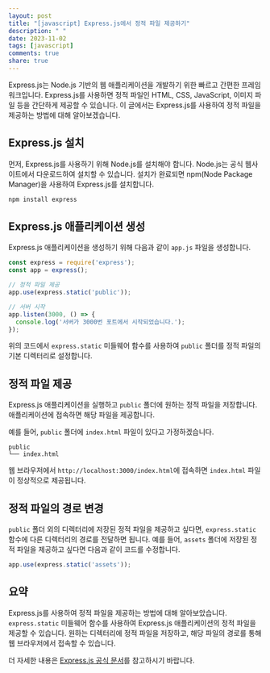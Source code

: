 ```yaml
---
layout: post
title: "[javascript] Express.js에서 정적 파일 제공하기"
description: " "
date: 2023-11-02
tags: [javascript]
comments: true
share: true
---
```


Express.js는 Node.js 기반의 웹 애플리케이션을 개발하기 위한 빠르고 간편한 프레임워크입니다. Express.js를 사용하면 정적 파일인 HTML, CSS, JavaScript, 이미지 파일 등을 간단하게 제공할 수 있습니다. 이 글에서는 Express.js를 사용하여 정적 파일을 제공하는 방법에 대해 알아보겠습니다.

## Express.js 설치

먼저, Express.js를 사용하기 위해 Node.js를 설치해야 합니다. Node.js는 공식 웹사이트에서 다운로드하여 설치할 수 있습니다. 설치가 완료되면 npm(Node Package Manager)을 사용하여 Express.js를 설치합니다.

```javascript
npm install express
```

## Express.js 애플리케이션 생성

Express.js 애플리케이션을 생성하기 위해 다음과 같이 `app.js` 파일을 생성합니다.

```javascript
const express = require('express');
const app = express();

// 정적 파일 제공
app.use(express.static('public'));

// 서버 시작
app.listen(3000, () => {
  console.log('서버가 3000번 포트에서 시작되었습니다.');
});
```

위의 코드에서 `express.static` 미들웨어 함수를 사용하여 `public` 폴더를 정적 파일의 기본 디렉터리로 설정합니다.

## 정적 파일 제공

Express.js 애플리케이션을 실행하고 `public` 폴더에 원하는 정적 파일을 저장합니다. 애플리케이션에 접속하면 해당 파일을 제공합니다.

예를 들어, `public` 폴더에 `index.html` 파일이 있다고 가정하겠습니다.

```
public
└── index.html
```

웹 브라우저에서 `http://localhost:3000/index.html`에 접속하면 `index.html` 파일이 정상적으로 제공됩니다.

## 정적 파일의 경로 변경

`public` 폴더 외의 디렉터리에 저장된 정적 파일을 제공하고 싶다면, `express.static` 함수에 다른 디렉터리의 경로를 전달하면 됩니다. 예를 들어, `assets` 폴더에 저장된 정적 파일을 제공하고 싶다면 다음과 같이 코드를 수정합니다.

```javascript
app.use(express.static('assets'));
```

## 요약

Express.js를 사용하여 정적 파일을 제공하는 방법에 대해 알아보았습니다. `express.static` 미들웨어 함수를 사용하여 Express.js 애플리케이션의 정적 파일을 제공할 수 있습니다. 원하는 디렉터리에 정적 파일을 저장하고, 해당 파일의 경로를 통해 웹 브라우저에서 접속할 수 있습니다.

더 자세한 내용은 [Express.js 공식 문서](https://expressjs.com/)를 참고하시기 바랍니다.
```